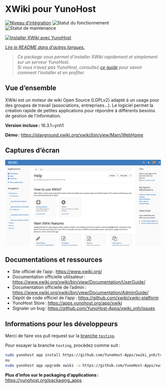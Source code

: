 <!--
Nota bene : ce README est automatiquement généré par <https://github.com/YunoHost/apps/tree/master/tools/readme_generator>
Il NE doit PAS être modifié à la main.
-->

# XWiki pour YunoHost

[![Niveau d’intégration](https://dash.yunohost.org/integration/xwiki.svg)](https://dash.yunohost.org/appci/app/xwiki) ![Statut du fonctionnement](https://ci-apps.yunohost.org/ci/badges/xwiki.status.svg) ![Statut de maintenance](https://ci-apps.yunohost.org/ci/badges/xwiki.maintain.svg)

[![Installer XWiki avec YunoHost](https://install-app.yunohost.org/install-with-yunohost.svg)](https://install-app.yunohost.org/?app=xwiki)

*[Lire le README dans d'autres langues.](./ALL_README.md)*

> *Ce package vous permet d’installer XWiki rapidement et simplement sur un serveur YunoHost.*  
> *Si vous n’avez pas YunoHost, consultez [ce guide](https://yunohost.org/install) pour savoir comment l’installer et en profiter.*

## Vue d’ensemble

XWiki est un moteur de wiki Open Source (LGPLv2) adapté à un usage pour des groupes de travail (associations, entreprises…). Le logiciel permet la création rapide de petites applications pour répondre à différents besoins de gestion de l'information.

**Version incluse :** 16.3.1~ynh1

**Démo :** <https://playground.xwiki.org/xwiki/bin/view/Main/WebHome>

## Captures d’écran

![Capture d’écran de XWiki](./doc/screenshots/XWiki-standard-help.jpg)

## Documentations et ressources

- Site officiel de l’app : <https://www.xwiki.org/>
- Documentation officielle utilisateur : <https://www.xwiki.org/xwiki/bin/view/Documentation/UserGuide/>
- Documentation officielle de l’admin : <https://www.xwiki.org/xwiki/bin/view/Documentation/AdminGuide/>
- Dépôt de code officiel de l’app : <https://github.com/xwiki/xwiki-platform>
- YunoHost Store : <https://apps.yunohost.org/app/xwiki>
- Signaler un bug : <https://github.com/YunoHost-Apps/xwiki_ynh/issues>

## Informations pour les développeurs

Merci de faire vos pull request sur la [branche `testing`](https://github.com/YunoHost-Apps/xwiki_ynh/tree/testing).

Pour essayer la branche `testing`, procédez comme suit :

```bash
sudo yunohost app install https://github.com/YunoHost-Apps/xwiki_ynh/tree/testing --debug
ou
sudo yunohost app upgrade xwiki -u https://github.com/YunoHost-Apps/xwiki_ynh/tree/testing --debug
```

**Plus d’infos sur le packaging d’applications :** <https://yunohost.org/packaging_apps>
